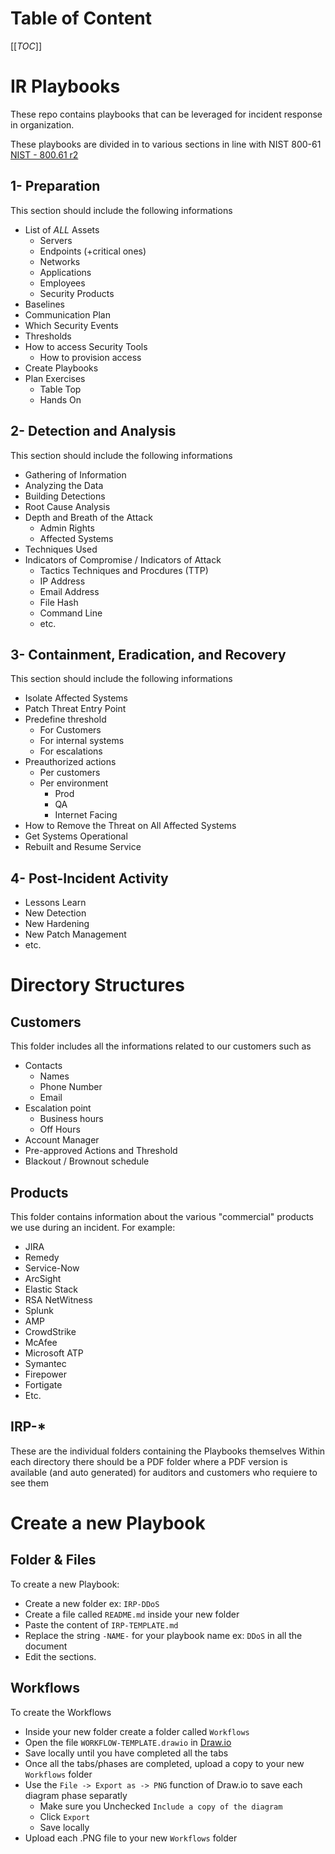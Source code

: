 # Table of Content
[[_TOC_]]

# IR Playbooks
These repo contains playbooks that can be leveraged for incident response in organization.

These playbooks are divided in to various sections in line with NIST 800-61 [NIST - 800.61 r2](https://nvlpubs.nist.gov/nistpubs/SpecialPublications/NIST.SP.800-61r2.pdf)

## 1- Preparation
This section should include the following informations
- List of _ALL_ Assets
  - Servers
  - Endpoints (+critical ones)
  - Networks
  - Applications
  - Employees
  - Security Products
- Baselines
- Communication Plan
- Which Security Events
- Thresholds
- How to access Security Tools
  - How to provision access
- Create Playbooks
- Plan Exercises
  - Table Top
  - Hands On

## 2- Detection and Analysis
This section should include the following informations
- Gathering of Information
- Analyzing the Data
- Building Detections
- Root Cause Analysis
- Depth and Breath of the Attack
  - Admin Rights
  - Affected Systems
- Techniques Used
- Indicators of Compromise / Indicators of Attack
  - Tactics Techniques and Procdures (TTP)
  - IP Address
  - Email Address
  - File Hash
  - Command Line
  - etc.
  
## 3- Containment, Eradication, and Recovery
This section should include the following informations
- Isolate Affected Systems
- Patch Threat Entry Point
- Predefine threshold
  - For Customers
  - For internal systems
  - For escalations
- Preauthorized actions
  - Per customers
  - Per environment
    - Prod
    - QA
    - Internet Facing
- How to Remove the Threat on All Affected Systems
- Get Systems Operational
- Rebuilt and Resume Service

## 4- Post-Incident Activity
- Lessons Learn
- New Detection
- New Hardening
- New Patch Management
- etc.
 
# Directory Structures
## Customers
This folder includes all the informations related to our customers such as

- Contacts
  - Names
  - Phone Number
  - Email
- Escalation point
  - Business hours
  - Off Hours
- Account Manager
- Pre-approved Actions and Threshold
- Blackout / Brownout schedule

## Products
This folder contains information about the various "commercial" products we use during an incident.
For example:
- JIRA
- Remedy 
- Service-Now
- ArcSight
- Elastic Stack
- RSA NetWitness
- Splunk
- AMP
- CrowdStrike
- McAfee
- Microsoft ATP
- Symantec
- Firepower
- Fortigate
- Etc.

## IRP-*
These are the individual folders containing the Playbooks themselves
Within each directory there should be a PDF folder where a PDF version is available (and auto generated) for auditors and customers who requiere to see them

# Create a new Playbook

## Folder & Files
To create a new Playbook:  
- Create a new folder ex: `IRP-DDoS`
- Create a file called `README.md` inside your new folder
- Paste the content of `IRP-TEMPLATE.md`
- Replace the string `-NAME-` for your playbook name ex: `DDoS` in all the document
- Edit the sections.

## Workflows
To create the Workflows
- Inside your new folder create a folder called `Workflows`
- Open the file `WORKFLOW-TEMPLATE.drawio` in [Draw.io](https://app.diagrams.net)
- Save locally until you have completed all the tabs
- Once all the tabs/phases are completed, upload a copy to your new `Workflows` folder
- Use the `File -> Export as -> PNG` function of Draw.io to save each diagram phase separatly 
    - Make sure you Unchecked `Include a copy of the diagram`
    - Click `Export`
    - Save locally
- Upload each .PNG file to your new `Workflows` folder
